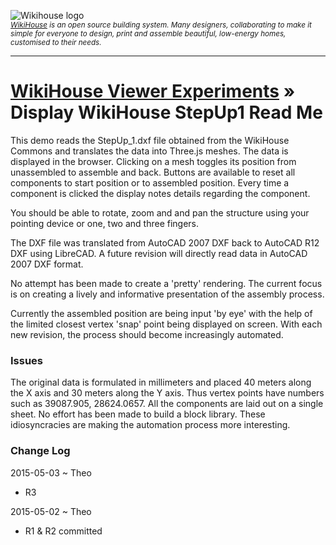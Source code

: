 ![Wikihouse logo]( http://avatars3.githubusercontent.com/u/4091108?v=3&s=100 )  
_<small>[WikiHouse]( http://www.wikihouse.cc/ ) is an open source building system. Many designers, collaborating to make it simple for everyone to design, print and assemble beautiful, low-energy homes, customised to their needs.</small>_
***
[WikiHouse Viewer Experiments]( http://wikihouse.github.io/viewer-experiments/ ) &raquo;
Display WikiHouse StepUp1 Read Me
===

<span style=display:none; >[View as web page]( http://WikiHouse.github.io/viewer-experiments/index.html#display-wikihouse-stepup1/readme.md# "view the files as apps." ) <input value="<< You are here" size=15 style="font:bold 11pt monospace;border-width:0;" ></span>  

This demo reads the StepUp_1.dxf file obtained from the WikiHouse Commons and translates the data into Three.js meshes.
The data is displayed in the browser. Clicking on a mesh toggles its position from unassembled to assemble and back.
Buttons are available to reset all components to start position or to assembled position.
Every time a component is clicked the display notes details regarding the component.

You should be able to rotate, zoom and and pan the structure using your pointing device or one, two and three fingers.

The DXF file was translated from AutoCAD 2007 DXF back to AutoCAD R12 DXF using LibreCAD. 
A future revision will directly read data in AutoCAD 2007 DXF format.

No attempt has been made to create a 'pretty' rendering. 
The current focus is on creating a lively and informative presentation of the assembly process.

Currently the assembled position are being input 'by eye' with the help of the limited closest vertex 'snap' point being displayed on screen.
With each new revision, the process should become increasingly automated.  

### Issues
The original data is formulated in millimeters and placed 40 meters along the X axis and 30 meters along the Y axis.
Thus vertex points have numbers such as 39087.905, 28624.0657.
All the components are laid out on a single sheet. No effort has been made to build a block library.
These idiosyncracies are making the automation process more interesting. 


### Change Log

2015-05-03 ~ Theo

* R3

2015-05-02 ~ Theo

*  R1 & R2 committed